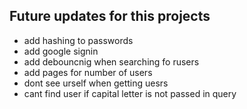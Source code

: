 ## Future updates for this projects
- add hashing to passwords
- add google signin
- add debouncnig when searching fo rusers
- add pages for number of users
- dont see urself when getting uesrs
- cant find user if capital letter is not passed in query